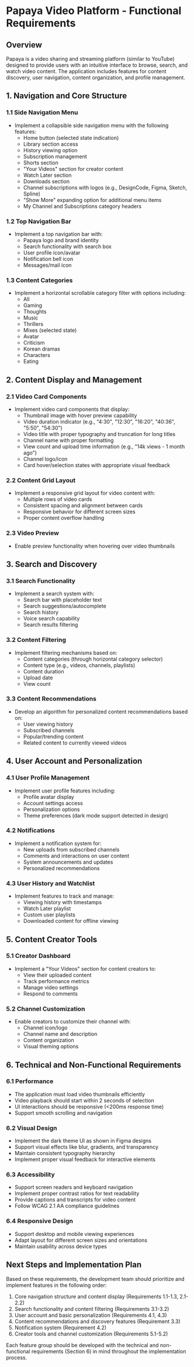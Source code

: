 # Papaya Video Platform - Functional Requirements

## Overview
Papaya is a video sharing and streaming platform (similar to YouTube) designed to provide users with an intuitive interface to browse, search, and watch video content. The application includes features for content discovery, user navigation, content organization, and profile management.

## 1. Navigation and Core Structure

### 1.1 Side Navigation Menu
- Implement a collapsible side navigation menu with the following features:
  - Home button (selected state indication)
  - Library section access
  - History viewing option
  - Subscription management
  - Shorts section
  - "Your Videos" section for creator content
  - Watch Later section
  - Downloads section
  - Channel subscriptions with logos (e.g., DesignCode, Figma, Sketch, Spline)
  - "Show More" expanding option for additional menu items
  - My Channel and Subscriptions category headers

### 1.2 Top Navigation Bar
- Implement a top navigation bar with:
  - Papaya logo and brand identity
  - Search functionality with search box
  - User profile icon/avatar
  - Notification bell icon
  - Messages/mail icon

### 1.3 Content Categories
- Implement a horizontal scrollable category filter with options including:
  - All
  - Gaming
  - Thoughts
  - Music
  - Thrillers
  - Mixes (selected state)
  - Avatar
  - Criticism
  - Korean dramas
  - Characters
  - Eating

## 2. Content Display and Management

### 2.1 Video Card Components
- Implement video card components that display:
  - Thumbnail image with hover preview capability
  - Video duration indicator (e.g., "4:30", "12:30", "16:20", "40:36", "5:50", "54:30")
  - Video title with proper typography and truncation for long titles
  - Channel name with proper formatting
  - View count and upload time information (e.g., "14k views - 1 month ago")
  - Channel logo/icon
  - Card hover/selection states with appropriate visual feedback

### 2.2 Content Grid Layout
- Implement a responsive grid layout for video content with:
  - Multiple rows of video cards
  - Consistent spacing and alignment between cards
  - Responsive behavior for different screen sizes
  - Proper content overflow handling

### 2.3 Video Preview
- Enable preview functionality when hovering over video thumbnails

## 3. Search and Discovery

### 3.1 Search Functionality
- Implement a search system with:
  - Search bar with placeholder text
  - Search suggestions/autocomplete
  - Search history
  - Voice search capability
  - Search results filtering

### 3.2 Content Filtering
- Implement filtering mechanisms based on:
  - Content categories (through horizontal category selector)
  - Content type (e.g., videos, channels, playlists)
  - Content duration
  - Upload date
  - View count

### 3.3 Content Recommendations
- Develop an algorithm for personalized content recommendations based on:
  - User viewing history
  - Subscribed channels
  - Popular/trending content
  - Related content to currently viewed videos

## 4. User Account and Personalization

### 4.1 User Profile Management
- Implement user profile features including:
  - Profile avatar display
  - Account settings access
  - Personalization options
  - Theme preferences (dark mode support detected in design)

### 4.2 Notifications
- Implement a notification system for:
  - New uploads from subscribed channels
  - Comments and interactions on user content
  - System announcements and updates
  - Personalized recommendations

### 4.3 User History and Watchlist
- Implement features to track and manage:
  - Viewing history with timestamps
  - Watch Later playlist
  - Custom user playlists
  - Downloaded content for offline viewing

## 5. Content Creator Tools

### 5.1 Creator Dashboard
- Implement a "Your Videos" section for content creators to:
  - View their uploaded content
  - Track performance metrics
  - Manage video settings
  - Respond to comments

### 5.2 Channel Customization
- Enable creators to customize their channel with:
  - Channel icon/logo
  - Channel name and description
  - Content organization
  - Visual theming options

## 6. Technical and Non-Functional Requirements

### 6.1 Performance
- The application must load video thumbnails efficiently
- Video playback should start within 2 seconds of selection
- UI interactions should be responsive (<200ms response time)
- Support smooth scrolling and navigation

### 6.2 Visual Design
- Implement the dark theme UI as shown in Figma designs
- Support visual effects like blur, gradients, and transparency
- Maintain consistent typography hierarchy
- Implement proper visual feedback for interactive elements

### 6.3 Accessibility
- Support screen readers and keyboard navigation
- Implement proper contrast ratios for text readability
- Provide captions and transcripts for video content
- Follow WCAG 2.1 AA compliance guidelines

### 6.4 Responsive Design
- Support desktop and mobile viewing experiences
- Adapt layout for different screen sizes and orientations
- Maintain usability across device types

## Next Steps and Implementation Plan

Based on these requirements, the development team should prioritize and implement features in the following order:

1. Core navigation structure and content display (Requirements 1.1-1.3, 2.1-2.2)
2. Search functionality and content filtering (Requirements 3.1-3.2)
3. User account and basic personalization (Requirements 4.1, 4.3)
4. Content recommendations and discovery features (Requirement 3.3)
5. Notification system (Requirement 4.2)
6. Creator tools and channel customization (Requirements 5.1-5.2)

Each feature group should be developed with the technical and non-functional requirements (Section 6) in mind throughout the implementation process.